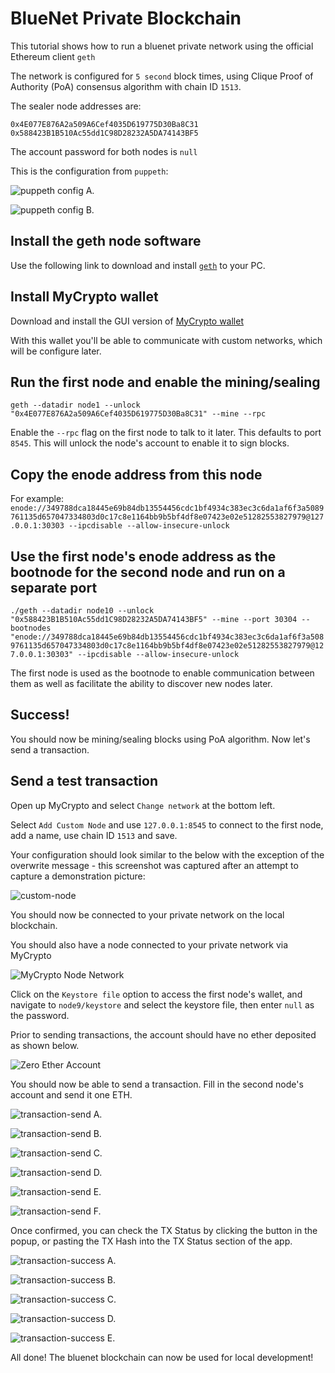 # BlueNet Private Blockchain

This tutorial shows how to run a bluenet private network using the official Ethereum client `geth`

The network is configured for `5 second` block times, using Clique Proof of Authority (PoA) consensus algorithm with chain ID `1513`.

The sealer node addresses are:

`0x4E077E876A2a509A6Cef4035D619775D30Ba8C31`
`0x588423B1B510Ac55dd1C98D28232A5DA74143BF5`

The account password for both nodes is `null`

This is the configuration from `puppeth`:

![puppeth config A.](Screenshots/puppeth_config_blue1.PNG)


![puppeth config B.](Screenshots/puppeth_config_blue2.PNG)


## Install the geth node software

Use the following link to download and install [`geth`](https://geth.ethereum.org/downloads/) to your PC.

## Install MyCrypto wallet

Download and install the GUI version of [MyCrypto wallet](https://download.mycrypto.com/)

With this wallet you'll be able to communicate with custom networks, which will be configure later.

## Run the first node and enable the mining/sealing

`geth --datadir node1 --unlock "0x4E077E876A2a509A6Cef4035D619775D30Ba8C31" --mine --rpc`

Enable the `--rpc` flag on the first node to talk to it later. This defaults to port `8545`.
This will unlock the node's account to enable it to sign blocks.

## Copy the enode address from this node

For example:
`enode://349788dca18445e69b84db13554456cdc1bf4934c383ec3c6da1af6f3a5089761135d657047334803d0c17c8e1164bb9b5bf4df8e07423e02e51282553827979@127.0.0.1:30303 --ipcdisable --allow-insecure-unlock`

## Use the first node's enode address as the bootnode for the second node and run on a separate port

`./geth --datadir node10 --unlock "0x588423B1B510Ac55dd1C98D28232A5DA74143BF5" --mine --port 30304 --bootnodes "enode://349788dca18445e69b84db13554456cdc1bf4934c383ec3c6da1af6f3a5089761135d657047334803d0c17c8e1164bb9b5bf4df8e07423e02e51282553827979@127.0.0.1:30303" --ipcdisable --allow-insecure-unlock`

The first node is used as the bootnode to enable communication between them as well as facilitate the ability to discover new nodes later.

## Success!

You should now be mining/sealing blocks using PoA algorithm. Now let's send a transaction.

## Send a test transaction

Open up MyCrypto and select `Change network` at the bottom left.

Select `Add Custom Node` and use `127.0.0.1:8545` to connect to the first node, add a name, use chain ID `1513` and save.

Your configuration should look similar to the below with the exception of the overwrite message - this screenshot was captured after an attempt to capture a demonstration picture:

![custom-node](Screenshots/mycrypto_bluenet1.PNG)

You should now be connected to your private network on the local blockchain.

You should also have a node connected to your private network via MyCrypto

![MyCrypto Node Network](Screenshots/mycrypto_bluenet0.PNG)


Click on the `Keystore file` option to access the first node's wallet, and navigate to `node9/keystore` and select
the keystore file, then enter `null` as the password.

Prior to sending transactions, the account should have no ether deposited as shown below.

![Zero Ether Account](Screenshots/c31_no_tx.PNG)

You should now be able to send a transaction. Fill in the second node's account and send it one ETH.


![transaction-send A.](Screenshots/c31_tx1.PNG)

![transaction-send B.](Screenshots/c31_tx2.PNG)

![transaction-send C.](Screenshots/2ad_tx1.PNG)

![transaction-send D.](Screenshots/2ad_tx2.PNG)

![transaction-send E.](Screenshots/bf5_tx1.PNG)

![transaction-send F.](Screenshots/bf5_tx2.PNG)


Once confirmed, you can check the TX Status by clicking the button in the popup, or pasting the TX Hash into the TX Status section of the app.


![transaction-success A.](Screenshots/c31_txg.PNG)

![transaction-success B.](Screenshots/c31_txg1.PNG)

![transaction-success C.](Screenshots/2ad_txg.PNG)

![transaction-success D.](Screenshots/2ad_txg1.PNG)

![transaction-success E.](Screenshots/bf5_txg.PNG)


All done! The bluenet blockchain can now be used for local development!
